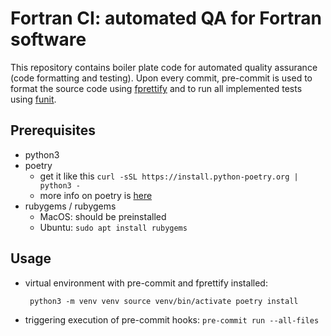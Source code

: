 # Fortran CI: automated QA for Fortran software
This repository contains boiler plate code for automated quality assurance (code formatting and testing). Upon every commit, pre-commit is used to format the source code using [fprettify](https://github.com/pseewald/fprettify) and to run all implemented tests using [funit](https://github.com/ubinexy/funit).

## Prerequisites
* python3 
* poetry
  - get it like this `curl -sSL https://install.python-poetry.org | python3 -`
  - more info on poetry is [here](https://python-poetry.org/docs/)
* rubygems / rubygems
  - MacOS: should be preinstalled
  - Ubuntu: `sudo apt install rubygems`
 
## Usage
* virtual environment with pre-commit and fprettify installed: <pre><code>
python3 -m venv venv
source venv/bin/activate
poetry install
</code></pre>
* triggering execution of pre-commit hooks:
 `pre-commit run --all-files`
